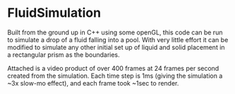 # FluidSimulation
Built from the ground up in C++ using some openGL, this code can be run to simulate a drop of a fluid falling into a pool. With very little effort it can be modified to simulate any other initial set up of liquid and solid placement in a rectangular prism as the boundaries.

Attached is a video product of over 400 frames at 24 frames per second created from the simulation. Each time step is 1ms (giving the simulation a ~3x slow-mo effect), and each frame took ~1sec to render.
